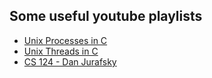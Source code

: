 ## Some useful youtube playlists

- [Unix Processes in C](https://www.youtube.com/playlist?list=PLfqABt5AS4FkW5mOn2Tn9ZZLLDwA3kZUY)
- [Unix Threads in C](https://www.youtube.com/playlist?list=PLfqABt5AS4FmuQf70psXrsMLEDQXNkLq2)
- [CS 124 - Dan Jurafsky](https://www.youtube.com/playlist?list=PLaZQkZp6WhWyvdiP49JG-rjyTPck_hvEu)